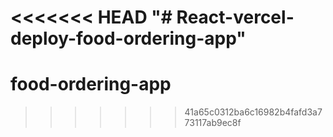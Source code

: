 <<<<<<< HEAD
"# React-vercel-deploy-food-ordering-app" 
=======
# food-ordering-app
>>>>>>> 41a65c0312ba6c16982b4fafd3a773117ab9ec8f
